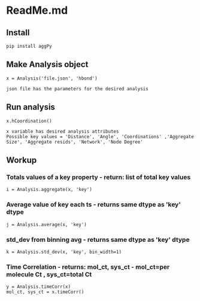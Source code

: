 # ReadMe.md

## **Install**

   	pip install aggPy

## **Make Analysis object**

	x = Analysis('file.json', 'hbond')
 	
  	json file has the parameters for the desired analysis

## **Run analysis**

	x.hCoordination()
 
 	x variable has desired analysis attributes
	Possible key values = 'Distance', 'Angle', 'Coordinations' ,'Aggregate Size', 'Aggregate resids', 'Network', 'Node Degree'

## **Workup**
   ### Totals values of a key property - return: list of total key values
	i = Analysis.aggregate(x, 'key')	 

   ### Average value of key each ts - returns same dtype as 'key' dtype
	j = Analysis.average(x, 'key')	

   ### std_dev from binning avg - returns same dtype as 'key' dtype
	k = Analysis.std_dev(x, 'key', bin_width=1)	

   ### Time Correlation - returns: mol_ct, sys_ct - mol_ct=per molecule Ct , sys_ct=total Ct
	y = Analysis.timeCorr(x) 	 	
	mol_ct, sys_ct = x.timeCorr()
   
